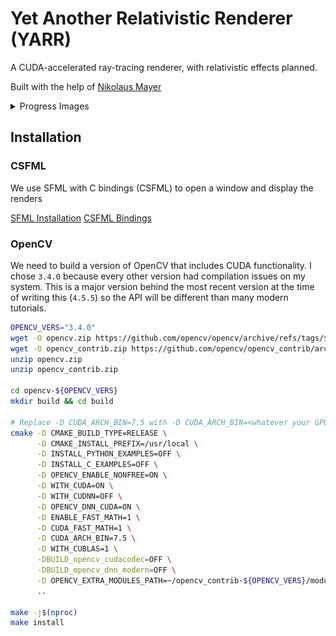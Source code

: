 # Yet Another Relativistic Renderer (YARR)

A CUDA-accelerated ray-tracing renderer, with relativistic effects planned.

Built with the help of [Nikolaus Mayer](https://github.com/nikolausmayer/raytracing-from-scratch/)

<details>
    <summary>Progress Images</summary>

    ## Sky and Ground
    ![media/00_SkyGround.png](media/00_SkyGround.png)
</details>

## Installation

### CSFML

We use SFML with C bindings (CSFML) to open a window and display the renders

[SFML Installation](https://www.sfml-dev.org/tutorials/2.5/start-linux.php)
[CSFML Bindings](https://www.sfml-dev.org/download/csfml/)

### OpenCV

We need to build a version of OpenCV that includes CUDA functionality. I chose `3.4.0` because
every other version had compilation issues on my system. This is a major version behind the most
recent version at the time of writing this (`4.5.5`) so the API will be different than many modern
tutorials.

```bash
OPENCV_VERS="3.4.0"
wget -O opencv.zip https://github.com/opencv/opencv/archive/refs/tags/${OPENCV_VERS}.zip
wget -O opencv_contrib.zip https://github.com/opencv/opencv_contrib/archive/refs/tags/${OPENCV_VERS}.zip
unzip opencv.zip
unzip opencv_contrib.zip

cd opencv-${OPENCV_VERS}
mkdir build && cd build

# Replace -D CUDA_ARCH_BIN=7.5 with -D CUDA_ARCH_BIN=<whatever your GPU's CUDA compute compatibility is>
cmake -D CMAKE_BUILD_TYPE=RELEASE \
      -D CMAKE_INSTALL_PREFIX=/usr/local \
      -D INSTALL_PYTHON_EXAMPLES=OFF \
      -D INSTALL_C_EXAMPLES=OFF \
      -D OPENCV_ENABLE_NONFREE=ON \
      -D WITH_CUDA=ON \
      -D WITH_CUDNN=OFF \
      -D OPENCV_DNN_CUDA=ON \
      -D ENABLE_FAST_MATH=1 \
      -D CUDA_FAST_MATH=1 \
      -D CUDA_ARCH_BIN=7.5 \
      -D WITH_CUBLAS=1 \
      -DBUILD_opencv_cudacodec=OFF \
      -DBUILD_opencv_dnn_modern=OFF \
      -D OPENCV_EXTRA_MODULES_PATH=~/opencv_contrib-${OPENCV_VERS}/modules \
      ..

make -j$(nproc)
make install
```
